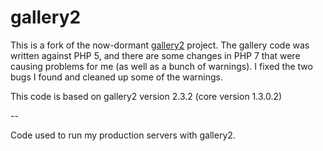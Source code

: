 # gallery2

This is a fork of the now-dormant [gallery2](http://galleryproject.org/) project.  The gallery code was written against PHP 5, and there are some changes in PHP 7 that were causing problems for me (as well as a bunch of warnings).  I fixed the two bugs I found and cleaned up some of the warnings.

This code is based on gallery2 version 2.3.2 (core version 1.3.0.2)

--

Code used to run my production servers with gallery2.
